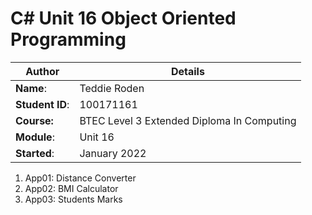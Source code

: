 # C# Unit 16 Object Oriented Programming
| Author | Details |
| ---- | ---- |
**Name**: | Teddie Roden  |
**Student ID**: | 100171161 |
**Course:** | BTEC Level 3 Extended Diploma In Computing |
**Module**: | Unit 16 |
**Started**: | January 2022 |    

1. App01: Distance Converter
2. App02: BMI Calculator
3. App03: Students Marks

